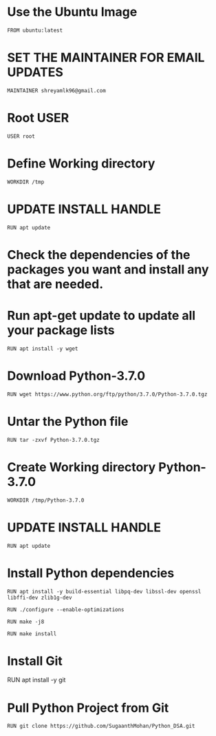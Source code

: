 # Use the Ubuntu Image

`FROM ubuntu:latest`

# SET THE MAINTAINER FOR EMAIL UPDATES

`MAINTAINER shreyamlk96@gmail.com`

# Root USER

`USER root`

# Define Working directory

`WORKDIR /tmp`

# UPDATE INSTALL HANDLE

`RUN apt update`

# Check the dependencies of the packages you want and install any that are needed.
# Run apt-get update to update all your package lists

`RUN apt install -y wget`

# Download Python-3.7.0

`RUN wget https://www.python.org/ftp/python/3.7.0/Python-3.7.0.tgz`

# Untar the Python file

`RUN tar -zxvf Python-3.7.0.tgz`

# Create Working directory Python-3.7.0

`WORKDIR /tmp/Python-3.7.0`

# UPDATE INSTALL HANDLE

`RUN apt update`

# Install Python dependencies
`RUN apt install -y build-essential libpq-dev libssl-dev openssl libffi-dev zlib1g-dev`

`RUN ./configure --enable-optimizations`

`RUN make -j8`

`RUN make install`

# Install Git

RUN apt install -y git

# Pull Python Project from Git

`RUN git clone https://github.com/SugaanthMohan/Python_DSA.git`
